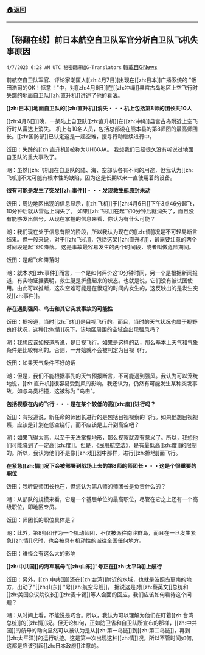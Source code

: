 ###  [:house:返回](README.md)
---


## 【秘翻在线】前日本航空自卫队军官分析自卫队飞机失事原因
`4/7/2023 6:28 AM UTC 秘密翻譯組G-Translators` [轉載自GNews](https://gnews.org/articles/1077330)

         

前航空自卫队军官、评论家潮匡人[[zh:4月7日]]出现在[[zh:日本]]广播系统的 "饭田浩司的OK！惬意！"中，对[[zh:4月6日]]在[[zh:冲绳]]县宫古岛地区上空飞行时失踪的地面自卫队[[zh:直升机]]讲述了他的看法。

**[[zh:日本]]地面自卫队的[[zh:直升机]]消失・・・机上包括第8师的团长共10人**

[[zh:4月6日]]晚，一架陆上自卫队[[zh:直升机]]在[[zh:冲绳]]县宫古岛附近上空飞行时从雷达上消失。 机上有10名人员，包括总部设在熊本县的第8师团的最高师团长。[[zh:国防部]]已认定这是一起空难，搜寻行动继续进行中。

饭田：失踪的[[zh:直升机]]被称为UH60JA。 我想我们已经很久没有听说过地面自卫队的重大事故了。

潮：虽然[[zh:飞机]]在自卫队的陆、海、空部队各有不同的用途，但我认为[[zh:飞机]]不太可能有根本性的缺陷，因为这是长期以来一直使用着的设备。

**很有可能是发生了突发[[zh:事件]]・・・发现救生艇原封未动**

饭田：周边地区出现的信息显示，[[zh:飞机]]于[[zh:4月6日]]下午3点46分起飞，10分钟后就从雷达上消失了。 如果[[zh:飞机]]在起飞10分钟后就消失了，而且没有能够发出信号，从现在掌握的信息来看，你认为有什么可能？

潮：我们现在处于信息有限的阶段，所以我认为现在的[[zh:情]]况是不可轻易断言结果。但一般来说，对于[[zh:飞机]]，包括这架[[zh:直升机]]，最需要注意的两个时间段是起飞和降落。 这是事故最容易发生的两个时间段，或者叫做危险期间。

饭田：是起飞和降落时

潮：就本次[[zh:事件]]而言，一个是如何评价这10分钟时间，另一个是根据新闻报道，有实物证据表明，救生艇是折叠起来的状态。也就是说，它们没有被试图使用。由此可以推断，这次空难可能是在很短的时间内发生的，这反映出的是发生突发[[zh:事件]]。

**存在遇到强风、鸟击和其它突发事故的可能性**

饭田：据报道，当时[[zh:飞机]]是目视飞行的。而且，当时的天气状况也属于视野良好状况，这种[[zh:情]]况下，该地区周围的空域会出现强风吗？

潮：我想应该如报道所说，是目视飞行。如果是这样的话，那么基本上天气和气象条件是比较有利的。否则，一开始就不会被判定为目视飞行。

饭田：如果天气条件不好的话

潮：但是，我们不能根据事先的天气预报断言，不可能遇到强风。我认为可以笼统地说，[[zh:直升机]]很容易受到风的影响。我还认为，仍然有可能发生某种突发事故，如与鸟类相撞，这被称为 "鸟击"。

**包括视察在内的飞行・・・是在某个较低的高[[zh:度]]进行吗？**

饭田：有报道说，新任命的师团长进行的是包括目视视察的飞行。如果他想目视视察，应该是计划在低空绕行，而不应该是上升到高空吧？

潮：如果飞得太高，以至于无法掌握地形，那么视察就没有意义了。所以，我想他们可能降到了一定高[[zh:度]]。但是，《民用航空法》，是有最低高[[zh:度]]的限制的。所以，我认为他们不是像[[zh:戏]]剧中那样，进行[[zh:擦地]]面飞行。

**在紧急[[zh:情]]况下会被部署到战场上去的第8师的师团长・・・这是个很重要的职位**

饭田：我听说师团长也在，但您认为第八师的师团长是负责什么的？

潮：从部队的规模来看，它是一个基层单位的最高职位，尽管在它之上还有一个高级职位，即地区专员。

饭田：师团长的职位具体是？

潮：此外，第8师团作为一个机动师团，不仅被派往南沙群岛，而且在一旦发生紧急[[zh:情]]况时，也会被具有机动性的派往全国任何地方。

饭田：难怪会有这么大的影响

**[[zh:中共国]]的海军航母"[[zh:山东]]"号正在[[zh:太平洋]]上航行**

饭田：另外，[[zh:中共国]]还在[[zh:台湾]]附近的水域，也就是波照岛更南的地方，出动了"[[zh:山东]] "号[[zh:航空母舰]]。 据说这是对[[zh:蔡英文]]总统和[[zh:美国众议院议长]][[zh:麦卡锡]]等人会面的回应，我们应该如何看待这个问题？

潮：从时间上看，不能说是巧合。所以，我认为可以理解为他们在盯着[[zh:台湾总统]]的[[zh:情]]况。但无论如何，正如防卫省和自卫队所宣布的那样，[[zh:中共国]]的航母的动向显然可以被认为是从[[zh:第一岛链]]到[[zh:第二岛链]]，再到[[zh:太平洋]]的运行轨迹。这是第一次出现这种[[zh:情]]况，所以不管时间如何，这都是应该引起[[zh:日本政府]]注意的。
